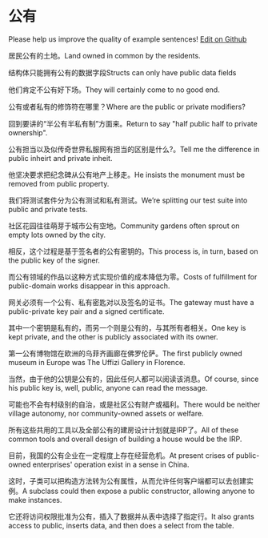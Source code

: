 # 公有

Please help us improve the quality of example sentences! [Edit on Github](https://github.com/jiyushe/jiyu-example-sentence-source/blob/main/chinese/gongyou.md)

<p><span class="chinese">居民公有的土地。</span><span class="english">Land owned in common by the residents.</span></p>

<p><span class="chinese">结构体只能拥有公有的数据字段</span><span class="english">Structs can only have public data fields</span></p>

<p><span class="chinese">他们肯定不公有好下场。</span><span class="english">They will certainly come to no good end.</span></p>

<p><span class="chinese">公有或者私有的修饰符在哪里？</span><span class="english">Where are the public or private modifiers?</span></p>

<p><span class="chinese">回到要讲的“半公有半私有制”方面来。</span><span class="english">Return to say "half public half to private ownership".</span></p>

<p><span class="chinese">公有担当以及似传奇世界私服网有担当的区别是什么?。</span><span class="english">Tell me the difference in public inheirt and private inheit.</span></p>

<p><span class="chinese">他坚决要求把纪念碑从公有地产上移走。</span><span class="english">He insists the monument must be removed from public property.</span></p>

<p><span class="chinese">我们将测试套件分为公有测试和私有测试。</span><span class="english">We’re splitting our test suite into public and private tests.</span></p>

<p><span class="chinese">社区花园往往萌芽于城市公有空地。</span><span class="english">Community gardens often sprout on empty lots owned by the city.</span></p>

<p><span class="chinese">相反，这个过程是基于签名者的公有密钥的。</span><span class="english">This process is, in turn, based on the public key of the signer.</span></p>

<p><span class="chinese">而公有领域的作品以这种方式实现价值的成本降低为零。</span><span class="english">Costs of fulfillment for public-domain works disappear in this approach.</span></p>

<p><span class="chinese">网关必须有一个公有、私有密匙对以及签名的证书。</span><span class="english">The gateway must have a public-private key pair and a signed certificate.</span></p>

<p><span class="chinese">其中一个密钥是私有的，而另一个则是公有的，与其所有者相关。</span><span class="english">One key is kept private, and the other is publicly associated with its owner.</span></p>

<p><span class="chinese">第一公有博物馆在欧洲的乌菲齐画廊在佛罗伦萨。</span><span class="english">The first publicly owned museum in Europe was The Uffizi Gallery in Florence.</span></p>

<p><span class="chinese">当然，由于他的公钥是公有的，因此任何人都可以阅读该消息。</span><span class="english">Of course, since his public key is, well, public, anyone can read the message.</span></p>

<p><span class="chinese">可能也不会有村级别的自治，或是社区公有财产或福利。</span><span class="english">There would be neither village autonomy, nor community-owned assets or welfare.</span></p>

<p><span class="chinese">所有这些共用的工具以及全部公有的建房设计计划就是IRP了。</span><span class="english">All of these common tools and overall design of building a house would be the IRP.</span></p>

<p><span class="chinese">目前，我国的公有企业在一定程度上存在经营危机。</span><span class="english">At present crises of public-owned enterprises' operation exist in a sense in China.</span></p>

<p><span class="chinese">这时，子类可以把构造方法转为公有属性，从而允许任何客户端都可以去创建实例。</span><span class="english">A subclass could then expose a public constructor, allowing anyone to make instances.</span></p>

<p><span class="chinese">它还将访问权限批准为公有，插入了数据并从表中选择了指定行。</span><span class="english">It also grants access to public, inserts data, and then does a select from the table.</span></p>

